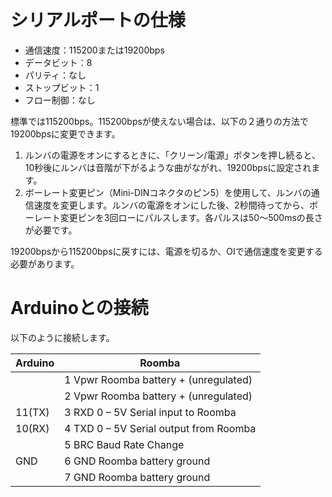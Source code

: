 # シリアルポートの仕様

* 通信速度：115200または19200bps
* データビット：8
* パリティ：なし
* ストップビット：1
* フロー制御：なし

標準では115200bps。115200bpsが使えない場合は、以下の２通りの方法で19200bpsに変更できます。

1. ルンバの電源をオンにするときに、「クリーン/電源」ボタンを押し続ると、10秒後にルンバは音階が下がるような曲がながれ、19200bpsに設定されます。
1. ボーレート変更ピン（Mini-DINコネクタのピン5）を使用して、ルンバの通信速度を変更します。ルンバの電源をオンにした後、2秒間待ってから、ボーレート変更ピンを3回ローにパルスします。各パルスは50〜500msの長さが必要です。

19200bpsから115200bpsに戻すには、電源を切るか、OIで通信速度を変更する必要があります。

# Arduinoとの接続

以下のように接続します。

| Arduino | Roomba |
| --- | --- |
| | 1  Vpwr  Roomba battery + (unregulated) |
| | 2  Vpwr  Roomba battery + (unregulated) |
| 11(TX) | 3  RXD  0 – 5V Serial input to Roomba |
| 10(RX) | 4  TXD  0 – 5V Serial output from Roomba |
| | 5 BRC Baud Rate Change |
| GND  | 6 GND  Roomba battery ground | 
| | 7 GND Roomba battery ground |

